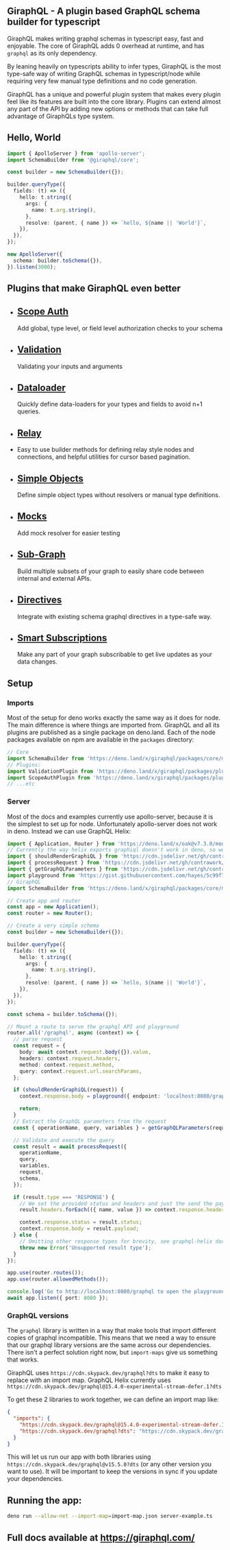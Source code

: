 ## GiraphQL - A plugin based GraphQL schema builder for typescript

GiraphQL makes writing graphql schemas in typescript easy, fast and enjoyable. The core of GiraphQL
adds 0 overhead at runtime, and has `graphql` as its only dependency.

By leaning heavily on typescripts ability to infer types, GiraphQL is the most type-safe way of
writing GraphQL schemas in typescript/node while requiring very few manual type definitions and no
code generation.

GiraphQL has a unique and powerful plugin system that makes every plugin feel like its features are
built into the core library. Plugins can extend almost any part of the API by adding new options or
methods that can take full advantage of GiraphQLs type system.

## Hello, World

```typescript
import { ApolloServer } from 'apollo-server';
import SchemaBuilder from '@giraphql/core';

const builder = new SchemaBuilder({});

builder.queryType({
  fields: (t) => ({
    hello: t.string({
      args: {
        name: t.arg.string(),
      },
      resolve: (parent, { name }) => `hello, ${name || 'World'}`,
    }),
  }),
});

new ApolloServer({
  schema: builder.toSchema({}),
}).listen(3000);
```

## Plugins that make GiraphQL even better

- ## [Scope Auth](plugins/scope-auth.md)
  Add global, type level, or field level authorization checks to your schema
- ## [Validation](plugins/validation.md)
  Validating your inputs and arguments
- ## [Dataloader](plugins/dataloader.md)
  Quickly define data-loaders for your types and fields to avoid n+1 queries.
- ## [Relay](plugins/relay.md)
- Easy to use builder methods for defining relay style nodes and connections, and helpful utilities
  for cursor based pagination.
- ## [Simple Objects](plugins/simple-objects.md)
  Define simple object types without resolvers or manual type definitions.
- ## [Mocks](plugins/mocks.md)
  Add mock resolver for easier testing
- ## [Sub-Graph](plugins/sub-graph.md)
  Build multiple subsets of your graph to easily share code between internal and external APIs.
- ## [Directives](plugins/directives.md)
  Integrate with existing schema graphql directives in a type-safe way.
- ## [Smart Subscriptions](plugins/smart-subscriptions.md)
  Make any part of your graph subscribable to get live updates as your data changes.

## Setup

### Imports

Most of the setup for deno works exactly the same way as it does for node. The main difference is
where things are imported from. GiraphQL and all its plugins are published as a single package on
deno.land. Each of the node packages available on npm are available in the `packages` directory:

```typescript
// Core
import SchemaBuilder from 'https://deno.land/x/giraphql/packages/core/mod.ts';
// Plugins:
import ValidationPlugin from 'https://deno.land/x/giraphql/packages/plugin-validation/mod.ts';
import ScopeAuthPlugin from 'https://deno.land/x/giraphql/packages/plugin-scope-auth/mod.ts';
// ...etc
```

### Server

Most of the docs and examples currently use apollo-server, because it is the simplest to set up for
node. Unfortunately apollo-server does not work in deno. Instead we can use GraphQL Helix:

```typescript
import { Application, Router } from 'https://deno.land/x/oak@v7.3.0/mod.ts';
// Currently the way helix exports graphiql doesn't work in deno, so we import the other parts directly, and import a very simple playground file from a gist.
import { shouldRenderGraphiQL } from 'https://cdn.jsdelivr.net/gh/contrawork/graphql-helix@master/packages/deno/should-render-graphiql.ts';
import { processRequest } from 'https://cdn.jsdelivr.net/gh/contrawork/graphql-helix@master/packages/deno/process-request.ts';
import { getGraphQLParameters } from 'https://cdn.jsdelivr.net/gh/contrawork/graphql-helix@master/packages/deno/get-graphql-parameters.ts';
import playground from 'https://gist.githubusercontent.com/hayes/5c99f7b4f71234452036fd88e142a825/raw/655245a052b10c2912a803c8a6d537096b73c10b/playground.ts';
// GiraphQL
import SchemaBuilder from 'https://deno.land/x/giraphql/packages/core/mod.ts';

// Create app and router
const app = new Application();
const router = new Router();

// Create a very simple schema
const builder = new SchemaBuilder({});

builder.queryType({
  fields: (t) => ({
    hello: t.string({
      args: {
        name: t.arg.string(),
      },
      resolve: (parent, { name }) => `hello, ${name || 'World'}`,
    }),
  }),
});

const schema = builder.toSchema({});

// Mount a route to serve the graphql API and playground
router.all('/graphql', async (context) => {
  // parse request
  const request = {
    body: await context.request.body({}).value,
    headers: context.request.headers,
    method: context.request.method,
    query: context.request.url.searchParams,
  };

  if (shouldRenderGraphiQL(request)) {
    context.response.body = playground({ endpoint: 'localhost:8080/graphql' });

    return;
  }
  // Extract the GraphQL parameters from the request
  const { operationName, query, variables } = getGraphQLParameters(request);

  // Validate and execute the query
  const result = await processRequest({
    operationName,
    query,
    variables,
    request,
    schema,
  });

  if (result.type === 'RESPONSE') {
    // We set the provided status and headers and just the send the payload back to the client
    result.headers.forEach(({ name, value }) => context.response.headers.set(name, value));

    context.response.status = result.status;
    context.response.body = result.payload;
  } else {
    // Omitting other response types for brevity, see graphql-helix docs for more a complete implementation
    throw new Error('Unsupported result type');
  }
});

app.use(router.routes());
app.use(router.allowedMethods());

console.log('Go to http://localhost:8080/graphql to open the playground');
await app.listen({ port: 8080 });
```

### GraphQL versions

The `graphql` library is written in a way that make tools that import different copies of graphql
incompatible. This means that we need a way to ensure that our graphql library versions are the same
across our dependencies. There isn't a perfect solution right now, but `import-maps` give us
something that works.

GiraphQL uses `https://cdn.skypack.dev/graphql?dts` to make it easy to replace with an import map.
GraphQL Helix currently uses
`https://cdn.skypack.dev/graphql@15.4.0-experimental-stream-defer.1?dts`

To get these 2 libraries to work together, we can define an import map like:

```json
{
  "imports": {
    "https://cdn.skypack.dev/graphql@15.4.0-experimental-stream-defer.1?dts": "https://cdn.skypack.dev/graphql@v15.5.0?dts",
    "https://cdn.skypack.dev/graphql?dts": "https://cdn.skypack.dev/graphql@v15.5.0?dts"
  }
}
```

This will let us run our app with both libraries using `https://cdn.skypack.dev/graphql@v15.5.0?dts`
(or any other version you want to use). It will be important to keep the versions in sync if you
update your dependencies.

## Running the app:

```bash
deno run --allow-net --import-map=import-map.json server-example.ts
```

## Full docs available at https://giraphql.com/
